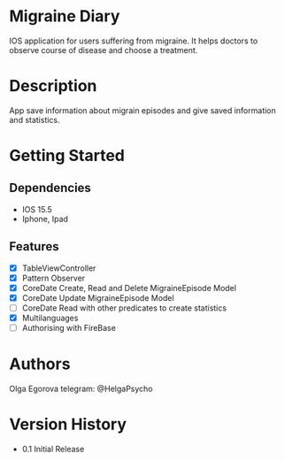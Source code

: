 # **Migraine Diary**

IOS application for users suffering from migraine.
It helps doctors to observe course of disease and choose a treatment.

# **Description**

App save information about migrain episodes and give saved information and statistics.

# **Getting Started**

## **Dependencies**
 
 - IOS 15.5
 - Iphone, Ipad
 
## **Features**
* [x] TableViewController
* [x] Pattern Observer
* [x] CoreDate Create, Read and Delete MigraineEpisode Model
* [x] CoreDate Update MigraineEpisode Model
* [ ] CoreDate Read with other predicates to create statistics
* [x] Multilanguages
* [ ] Authorising with FireBase

# **Authors**

Olga Egorova
telegram: @HelgaPsycho
 
# **Version History**

- 0.1
Initial Release

